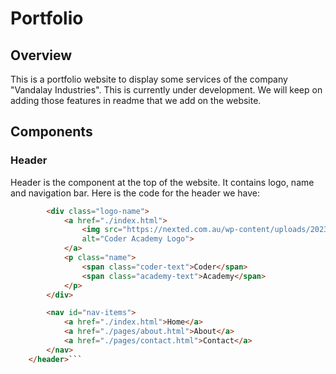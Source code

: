 # Portfolio

## Overview
This is a portfolio website to display some services of the company "Vandalay Industries". This is currently under development. We will keep on adding those features in readme that we add on the website. 


## Components

### Header
Header is the component at the top of the website. It contains logo, name and navigation bar.
Here is the code for the header we have:

```html  <header>
        <div class="logo-name">
            <a href="./index.html">
                <img src="https://nexted.com.au/wp-content/uploads/2023/07/CODR_Logo_Black-_-Green_RGB.png"
                alt="Coder Academy Logo">
            </a>
            <p class="name">
                <span class="coder-text">Coder</span>
                <span class="academy-text">Academy</span>
            </p>
        </div>

        <nav id="nav-items">
            <a href="./index.html">Home</a>
            <a href="./pages/about.html">About</a>
            <a href="./pages/contact.html">Contact</a>
        </nav>
    </header>```